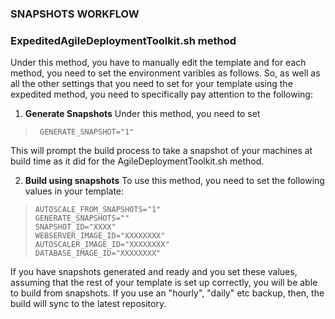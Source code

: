 
### SNAPSHOTS WORKFLOW

### ExpeditedAgileDeploymentToolkit.sh method

Under this method, you have to manually edit the template and for each method, you need to set the environment varibles as follows. So, as well as all the other settings that you need to set for your template using the expedited method, you need to specifically pay attention to the following:

1. **Generate Snapshots** Under this method, you need to set 

>      GENERATE_SNAPSHOT="1"

This will prompt the build process to take a snapshot of your machines at build time as it did for the AgileDeploymentToolkit.sh method. 

2. **Build using snapshots**  To use this method, you need to set the following values in your template:

>     AUTOSCALE_FROM_SNAPSHOTS="1" 
>     GENERATE_SNAPSHOTS=""
>     SNAPSHOT_ID="XXXX"
>     WEBSERVER_IMAGE_ID="XXXXXXXX"
>     AUTOSCALER_IMAGE_ID="XXXXXXXX" 
>     DATABASE_IMAGE_ID="XXXXXXXX" 

If you have snapshots generated and ready and you set these values, assuming that the rest of your template is set up correctly, you will be able to build from snapshots. If you use an "hourly", "daily" etc backup, then, the build will sync to the latest repository.




